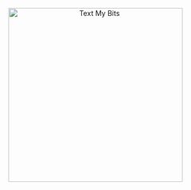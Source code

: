 <p align="center">
  <img src="https://i.imgur.com/kF3KMEO.jpg" width="350" title="Text My Bits">
</p>

